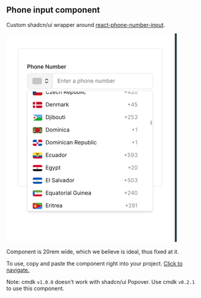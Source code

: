 ## Phone input component

Custom shadcn/ui wrapper around [react-phone-number-input](https://www.npmjs.com/package/react-phone-number-input).

![img](./assets/showcase-1.png)

Component is 20rem wide, which we believe is ideal, thus fixed at it.

To use, copy and paste the component right into your project. [Click to navigate.](./components/ui/phone-input.tsx)

Note: cmdk `v1.0.0` doesn't work with shadcn/ui Popover. Use cmdk `v0.2.1` to use this component.
